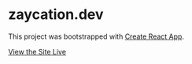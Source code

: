 # zaycation.dev

This project was bootstrapped with [Create React App](https://github.com/facebook/create-react-app).

[View the Site Live](https://zaycation.dev)
